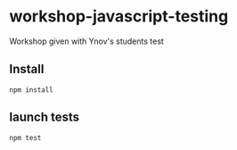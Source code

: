 # workshop-javascript-testing

Workshop given with Ynov's students
test
## Install

	npm install

## launch tests

	npm test

